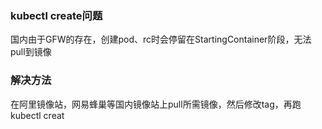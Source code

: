 ### kubectl create问题
国内由于GFW的存在，创建pod、rc时会停留在StartingContainer阶段，无法pull到镜像
### 解决方法
在阿里镜像站，网易蜂巢等国内镜像站上pull所需镜像，然后修改tag，再跑kubectl creat
